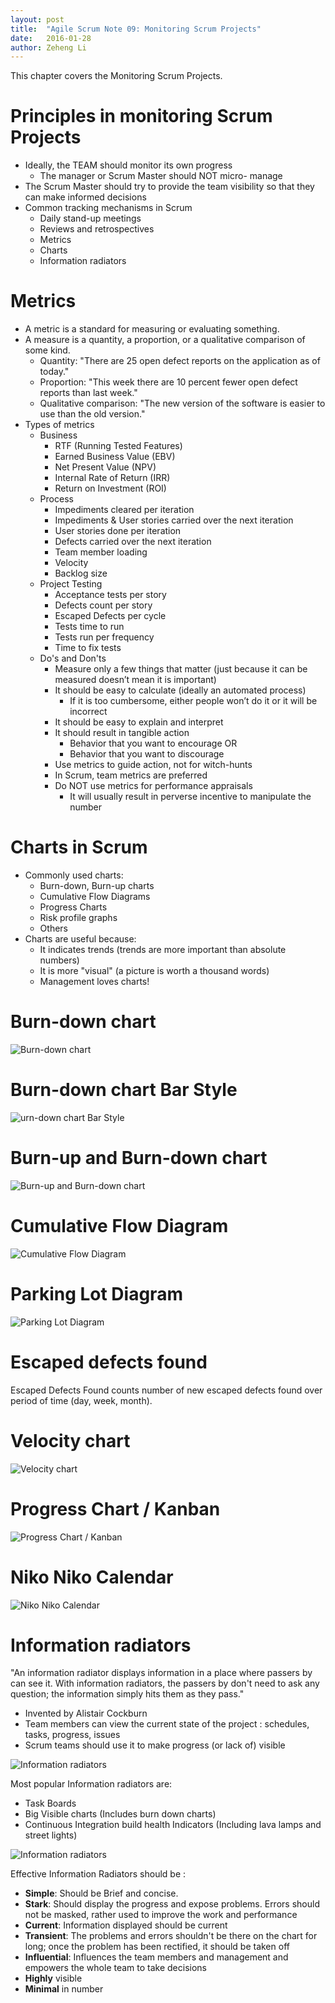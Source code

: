 ```yaml
---
layout: post
title:  "Agile Scrum Note 09: Monitoring Scrum Projects"
date:   2016-01-28
author: Zeheng Li
---
```

This chapter covers the Monitoring Scrum Projects.

# Principles in monitoring Scrum Projects
  * Ideally, the TEAM should monitor its own progress
    - The manager or Scrum Master should NOT micro- manage
  * The Scrum Master should try to provide the team visibility so that they can make informed decisions
  * Common tracking mechanisms in Scrum
    - Daily stand-up meetings
    - Reviews and retrospectives 
    - Metrics
    - Charts
    - Information radiators

# Metrics
  * A metric is a standard for measuring or evaluating something.
  * A measure is a quantity, a proportion, or a qualitative comparison of some kind.
    - Quantity: "There are 25 open defect reports on the application as of today."
    - Proportion: "This week there are 10 percent fewer open defect reports than last week."
    - Qualitative comparison: "The new version of the software is easier to use than the old version."
  * Types of metrics
    - Business
      + RTF (Running Tested Features)
      + Earned Business Value (EBV)
      + Net Present Value (NPV)
      + Internal Rate of Return (IRR)
      + Return on Investment (ROI)
    - Process
      + Impediments cleared per iteration
      + Impediments & User stories carried over the next iteration
      + User stories done per iteration
      + Defects carried over the next iteration
      + Team member loading
      + Velocity
      + Backlog size
    - Project Testing
      + Acceptance tests per story 
      + Defects count per story 
      + Escaped Defects per cycle 
      + Tests time to run
      + Tests run per frequency 
      + Time to fix tests
    - Do's and Don'ts
      + Measure only a few things that matter (just because it can be measured doesn’t mean it is important)
      + It should be easy to calculate (ideally an automated process)
        * If it is too cumbersome, either people won’t do it or it will be incorrect
      + It should be easy to explain and interpret
      + It should result in tangible action
        * Behavior that you want to encourage OR
        * Behavior that you want to discourage
      + Use metrics to guide action, not for witch-hunts 
      + In Scrum, team metrics are preferred
      + Do NOT use metrics for performance appraisals
        * It will usually result in perverse incentive to manipulate the number

# Charts in Scrum
  * Commonly used charts: 
    - Burn-down, Burn-up charts 
    - Cumulative Flow Diagrams 
    - Progress Charts
    - Risk profile graphs
    - Others
  * Charts are useful because:
    - It indicates trends (trends are more important than absolute numbers)
    - It is more "visual" (a picture is worth a thousand words) 
    - Management loves charts!

# Burn-down chart

![Burn-down chart](https://dl.dropboxusercontent.com/u/2746648/github/zehengl/burn-down-chart.png)

# Burn-down chart Bar Style

![urn-down chart Bar Style](https://dl.dropboxusercontent.com/u/2746648/github/zehengl/Release%20Enhanced%20Burndown%20Chart.png)

# Burn-up and Burn-down chart
 
![Burn-up and Burn-down chart](https://dl.dropboxusercontent.com/u/2746648/github/zehengl/scrum-burndown-graph-7.png)

# Cumulative Flow Diagram

![Cumulative Flow Diagram](https://dl.dropboxusercontent.com/u/2746648/github/zehengl/cumulativeflowdiagram.png)

# Parking Lot Diagram

![Parking Lot Diagram](https://dl.dropboxusercontent.com/u/2746648/github/zehengl/parking_lot_diagram.png)

# Escaped defects found

Escaped Defects Found counts number of new escaped defects found over period of time (day, week, month).

# Velocity chart

![Velocity chart](https://dl.dropboxusercontent.com/u/2746648/github/zehengl/Velocity%20Bar%20Chart.png)

# Progress Chart / Kanban

![Progress Chart / Kanban](https://dl.dropboxusercontent.com/u/2746648/github/zehengl/simple-physical-board-w-card-types-e87dbe30.png)

# Niko Niko Calendar

![Niko Niko Calendar](https://dl.dropboxusercontent.com/u/2746648/github/zehengl/niko-niko_calendar.png)

# Information radiators

"An information radiator displays information in a place where passers by can see it. With information radiators, the passers by don't need to ask any question; the information simply hits them as they pass."
  
  - Invented by Alistair Cockburn
  - Team members can view the current state of the project : schedules, tasks, progress, issues
  - Scrum teams should use it to make progress (or lack of) visible

![Information radiators](https://dl.dropboxusercontent.com/u/2746648/github/zehengl/information-radiators-8-638.jpg)

Most popular Information radiators are:

  - Task Boards
  - Big Visible charts (Includes burn down charts)
  - Continuous Integration build health Indicators (Including lava lamps and street lights)

![Information radiators](https://dl.dropboxusercontent.com/u/2746648/github/zehengl/agile-formanagers-bybhawaninandanprasad-20-638.jpg)

Effective Information Radiators should be :

  * **Simple**: Should be Brief and concise.
  * **Stark**: Should display the progress and expose problems. Errors should not be masked, rather used to improve the work and performance
  * **Current**: Information displayed should be current
  * **Transient**: The problems and errors shouldn't be there on the chart for long; once the problem has been rectified, it should be taken off
  * **Influential**: Influences the team members and management and empowers the whole team to take decisions
  * **Highly** visible
  * **Minimal** in number